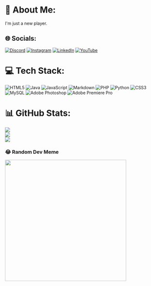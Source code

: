 # 💫 About Me:
I'm just a new player.


## 🌐 Socials:
[![Discord](https://img.shields.io/badge/Discord-%237289DA.svg?logo=discord&logoColor=white)](https://discord.gg/MasterThe8#9760) [![Instagram](https://img.shields.io/badge/Instagram-%23E4405F.svg?logo=Instagram&logoColor=white)](https://instagram.com/gufar_0o0) [![LinkedIn](https://img.shields.io/badge/LinkedIn-%230077B5.svg?logo=linkedin&logoColor=white)](https://linkedin.com/in/ghifary-ahada-azra-3b57552b2) [![YouTube](https://img.shields.io/badge/YouTube-%23FF0000.svg?logo=YouTube&logoColor=white)](https://youtube.com/@UC0gxqkMfnuexWMzc1Cv3SkQ) 

# 💻 Tech Stack:
![HTML5](https://img.shields.io/badge/html5-%23E34F26.svg?style=for-the-badge&logo=html5&logoColor=white) ![Java](https://img.shields.io/badge/java-%23ED8B00.svg?style=for-the-badge&logo=openjdk&logoColor=white) ![JavaScript](https://img.shields.io/badge/javascript-%23323330.svg?style=for-the-badge&logo=javascript&logoColor=%23F7DF1E) ![Markdown](https://img.shields.io/badge/markdown-%23000000.svg?style=for-the-badge&logo=markdown&logoColor=white) ![PHP](https://img.shields.io/badge/php-%23777BB4.svg?style=for-the-badge&logo=php&logoColor=white) ![Python](https://img.shields.io/badge/python-3670A0?style=for-the-badge&logo=python&logoColor=ffdd54) ![CSS3](https://img.shields.io/badge/css3-%231572B6.svg?style=for-the-badge&logo=css3&logoColor=white) ![MySQL](https://img.shields.io/badge/mysql-%2300000f.svg?style=for-the-badge&logo=mysql&logoColor=white) ![Adobe Photoshop](https://img.shields.io/badge/adobe%20photoshop-%2331A8FF.svg?style=for-the-badge&logo=adobe%20photoshop&logoColor=white) ![Adobe Premiere Pro](https://img.shields.io/badge/Adobe%20Premiere%20Pro-9999FF.svg?style=for-the-badge&logo=Adobe%20Premiere%20Pro&logoColor=white)
# 📊 GitHub Stats:
![](https://github-readme-stats.vercel.app/api?username=MasterThe8&theme=dark&hide_border=false&include_all_commits=true&count_private=true)<br/>
![](https://github-readme-streak-stats.herokuapp.com/?user=MasterThe8&theme=dark&hide_border=false)<br/>
![](https://github-readme-stats.vercel.app/api/top-langs/?username=MasterThe8&theme=dark&hide_border=false&include_all_commits=true&count_private=true&layout=compact)

### 😂 Random Dev Meme
<img src='https://randommeme-five.vercel.app/' style="height: 400px;"/>
